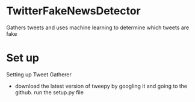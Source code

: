 # TwitterFakeNewsDetector
Gathers tweets and uses machine learning to determine which tweets are fake

# Set up
Setting up Tweet Gatherer
 - download the latest version of tweepy by googling it and going to the github. run the setup.py file

